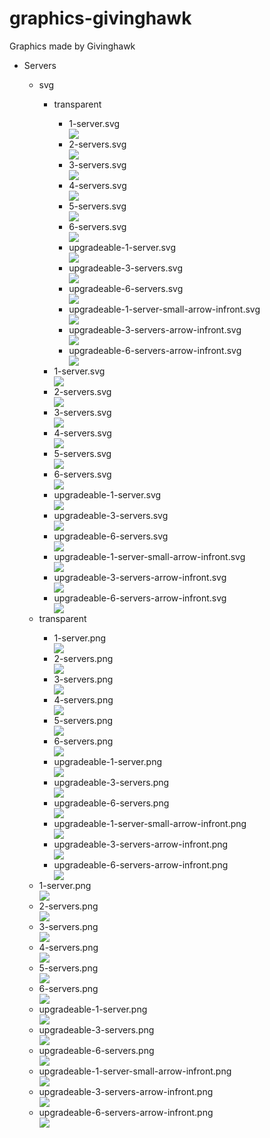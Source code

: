 # graphics-givinghawk
Graphics made by Givinghawk

<ul>
<li>Servers</li>
<ul>
  <li>svg</li>
  <ul>
    <li>transparent</li>
  <ul>
    <li>  1-server.svg</li> <img src="https://github.com/FOSSBilling/graphics-givinghawk/blob/main/Servers/svg/transparent/1-server.svg?raw=true">
<li>2-servers.svg</li> <img src="https://github.com/FOSSBilling/graphics-givinghawk/blob/main/Servers/svg/transparent/2-servers.svg">
<li>3-servers.svg</li> <img src="https://github.com/FOSSBilling/graphics-givinghawk/blob/main/Servers/svg/transparent/3-servers.svg">
<li>4-servers.svg</li> <img src="https://github.com/FOSSBilling/graphics-givinghawk/blob/main/Servers/svg/transparent/4-servers.svg">
<li>5-servers.svg</li> <img src="https://github.com/FOSSBilling/graphics-givinghawk/blob/main/Servers/svg/transparent/5-servers.svg">
<li>6-servers.svg</li> <img src="https://github.com/FOSSBilling/graphics-givinghawk/blob/main/Servers/svg/transparent/6-servers.svg">
<li>upgradeable-1-server.svg</li> <img src="https://github.com/FOSSBilling/graphics-givinghawk/blob/main//Servers/svg/transparent/upgradeable-1-server.svg">
<li>upgradeable-3-servers.svg</li> <img src="https://github.com/FOSSBilling/graphics-givinghawk/blob/main//Servers/svg/transparent/upgradeable-3-servers.svg">
<li>upgradeable-6-servers.svg</li> <img src="https://github.com/FOSSBilling/graphics-givinghawk/blob/main//Servers/svg/transparent/upgradeable-6-servers.svg">
<li>upgradeable-1-server-small-arrow-infront.svg</li> <img src="https://github.com/FOSSBilling/graphics-givinghawk/blob/main//Servers/svg/transparent/upgradeable-1-server-small-arrow-infront.svg">
<li>upgradeable-3-servers-arrow-infront.svg</li> <img src="https://github.com/FOSSBilling/graphics-givinghawk/blob/main/Servers/svg/transparent/upgradeable-3-servers-arrow-infront.svg">
<li>upgradeable-6-servers-arrow-infront.svg</li> <img src="https://github.com/FOSSBilling/graphics-givinghawk/blob/main/Servers/svg/transparent/upgradeable-6-servers-arrow-infront.svg">
  </ul>
    <li>  1-server.svg</li> <img src="https://github.com/FOSSBilling/graphics-givinghawk/blob/main/Servers/svg//1-server.svg?raw=true">
<li>2-servers.svg</li> <img src="https://github.com/FOSSBilling/graphics-givinghawk/blob/main/Servers/svg//2-servers.svg">
<li>3-servers.svg</li> <img src="https://github.com/FOSSBilling/graphics-givinghawk/blob/main/Servers/svg//3-servers.svg">
<li>4-servers.svg</li> <img src="https://github.com/FOSSBilling/graphics-givinghawk/blob/main/Servers/svg//4-servers.svg">
<li>5-servers.svg</li> <img src="https://github.com/FOSSBilling/graphics-givinghawk/blob/main/Servers/svg//5-servers.svg">
<li>6-servers.svg</li> <img src="https://github.com/FOSSBilling/graphics-givinghawk/blob/main/Servers/svg//6-servers.svg">
<li>upgradeable-1-server.svg</li> <img src="https://github.com/FOSSBilling/graphics-givinghawk/blob/main//Servers/svg//upgradeable-1-server.svg">
<li>upgradeable-3-servers.svg</li> <img src="https://github.com/FOSSBilling/graphics-givinghawk/blob/main//Servers/svg//upgradeable-3-servers.svg">
<li>upgradeable-6-servers.svg</li> <img src="https://github.com/FOSSBilling/graphics-givinghawk/blob/main//Servers/svg//upgradeable-6-servers.svg">
<li>upgradeable-1-server-small-arrow-infront.svg</li> <img src="https://github.com/FOSSBilling/graphics-givinghawk/blob/main//Servers/svg//upgradeable-1-server-small-arrow-infront.svg">
<li>upgradeable-3-servers-arrow-infront.svg</li> <img src="https://github.com/FOSSBilling/graphics-givinghawk/blob/main/Servers/svg//upgradeable-3-servers-arrow-infront.svg">
<li>upgradeable-6-servers-arrow-infront.svg</li> <img src="https://github.com/FOSSBilling/graphics-givinghawk/blob/main/Servers/svg//upgradeable-6-servers-arrow-infront.svg">
  </ul>
  <li>transparent</li>
  <ul>
    <li>  1-server.png</li> <img src="https://github.com/FOSSBilling/graphics-givinghawk/blob/main/Servers///1-server.png?raw=true">
<li>2-servers.png</li> <img src="https://github.com/FOSSBilling/graphics-givinghawk/blob/main/Servers/transparent//2-servers.png">
<li>3-servers.png</li> <img src="https://github.com/FOSSBilling/graphics-givinghawk/blob/main/Servers/transparent//3-servers.png">
<li>4-servers.png</li> <img src="https://github.com/FOSSBilling/graphics-givinghawk/blob/main/Servers/transparent//4-servers.png">
<li>5-servers.png</li> <img src="https://github.com/FOSSBilling/graphics-givinghawk/blob/main/Servers/transparent//5-servers.png">
<li>6-servers.png</li> <img src="https://github.com/FOSSBilling/graphics-givinghawk/blob/main/Servers/transparent//6-servers.png">
<li>upgradeable-1-server.png</li> <img src="https://github.com/FOSSBilling/graphics-givinghawk/blob/main//Servers/transparent//upgradeable-1-server.png">
<li>upgradeable-3-servers.png</li> <img src="https://github.com/FOSSBilling/graphics-givinghawk/blob/main//Servers/transparent//upgradeable-3-servers.png">
<li>upgradeable-6-servers.png</li> <img src="https://github.com/FOSSBilling/graphics-givinghawk/blob/main//Servers/transparent//upgradeable-6-servers.png">
<li>upgradeable-1-server-small-arrow-infront.png</li> <img src="https://github.com/FOSSBilling/graphics-givinghawk/blob/main//Servers/transparent//upgradeable-1-server-small-arrow-infront.png">
<li>upgradeable-3-servers-arrow-infront.png</li> <img src="https://github.com/FOSSBilling/graphics-givinghawk/blob/main/Servers/transparent//upgradeable-3-servers-arrow-infront.png">
<li>upgradeable-6-servers-arrow-infront.png</li> <img src="https://github.com/FOSSBilling/graphics-givinghawk/blob/main/Servers/transparent//upgradeable-6-servers-arrow-infront.png">
  </ul>
    
<li>  1-server.png</li> <img src="https://github.com/FOSSBilling/graphics-givinghawk/blob/main/Servers///1-server.png?raw=true">
<li>2-servers.png</li> <img src="https://github.com/FOSSBilling/graphics-givinghawk/blob/main/Servers///2-servers.png">
<li>3-servers.png</li> <img src="https://github.com/FOSSBilling/graphics-givinghawk/blob/main/Servers///3-servers.png">
<li>4-servers.png</li> <img src="https://github.com/FOSSBilling/graphics-givinghawk/blob/main/Servers///4-servers.png">
<li>5-servers.png</li> <img src="https://github.com/FOSSBilling/graphics-givinghawk/blob/main/Servers///5-servers.png">
<li>6-servers.png</li> <img src="https://github.com/FOSSBilling/graphics-givinghawk/blob/main/Servers///6-servers.png">
<li>upgradeable-1-server.png</li> <img src="https://github.com/FOSSBilling/graphics-givinghawk/blob/main//Servers///upgradeable-1-server.png">
<li>upgradeable-3-servers.png</li> <img src="https://github.com/FOSSBilling/graphics-givinghawk/blob/main//Servers///upgradeable-3-servers.png">
<li>upgradeable-6-servers.png</li> <img src="https://github.com/FOSSBilling/graphics-givinghawk/blob/main//Servers///upgradeable-6-servers.png">
<li>upgradeable-1-server-small-arrow-infront.png</li> <img src="https://github.com/FOSSBilling/graphics-givinghawk/blob/main//Servers///upgradeable-1-server-small-arrow-infront.png">
<li>upgradeable-3-servers-arrow-infront.png</li> <img src="https://github.com/FOSSBilling/graphics-givinghawk/blob/main/Servers///upgradeable-3-servers-arrow-infront.png">
<li>upgradeable-6-servers-arrow-infront.png</li> <img src="https://github.com/FOSSBilling/graphics-givinghawk/blob/main/Servers///upgradeable-6-servers-arrow-infront.png">

</ul>
</ul>
